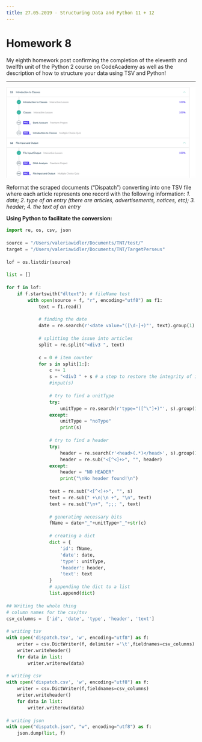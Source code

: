 ```yaml
---
title: 27.05.2019 - Structuring Data and Python 11 + 12
---
```

<!-- more -->

# Homework 8


My eighth homework post confirming the completion of the eleventh and twelfth unit of the Python 2 course on CodeAcademy as well as the description of how to structure your data using TSV and Python!
<!-- more -->


***

![Confirmation](/img/Python11+12.png)

Reformat the scraped documents (“Dispatch”) converting into one TSV file where each article represents one record with the following information:
_1. date;_
_2. type of an entry (there are articles, advertisements, notices, etc);_
_3. header;_
_4. the text of an entry_

**Using Python to facilitate the conversion:**

```python
import re, os, csv, json

source = "/Users/valeriawidler/Documents/TNT/test/"
target = "/Users/valeriawidler/Documents/TNT/TargetPerseus"

lof = os.listdir(source)

list = []

for f in lof:
    if f.startswith("dltext"): # fileName test
        with open(source + f, "r", encoding="utf8") as f1:
            text = f1.read()

            # finding the date
            date = re.search(r'<date value="([\d-]+)"', text).group(1)

            # splitting the issue into articles
            split = re.split("<div3 ", text)

            c = 0 # item counter
            for s in split[1:]:
                c += 1
                s = "<div3 " + s # a step to restore the integrity of items
                #input(s)

                # try to find a unitType
                try:
                    unitType = re.search(r'type="([^\"]+)"', s).group(1)
                except:
                    unitType = "noType"
                    print(s)

                # try to find a header
                try:
                    header = re.search(r'<head>(.*)</head>', s).group(1)
                    header = re.sub("<[^<]+>", "", header)
                except:
                    header = "NO HEADER"
                    print("\nNo header found!\n")

                text = re.sub("<[^<]+>", "", s)
                text = re.sub(" +\n|\n +", "\n", text)
                text = re.sub("\n+", ";;; ", text)

                # generating necessary bits
                fName = date+"_"+unitType+"_"+str(c)

                # creating a dict
                dict = {
                    'id': fName,
                    'date': date,
                    'type': unitType,
                    'header': header,
                    'text': text
                }
                # appending the dict to a list
                list.append(dict)

## Writing the whole thing
# column names for the csv/tsv
csv_columns =  ['id', 'date', 'type', 'header', 'text']

# writing tsv
with open('dispatch.tsv', 'w', encoding="utf8") as f:
    writer = csv.DictWriter(f, delimiter ='\t',fieldnames=csv_columns)
    writer.writeheader()
    for data in list:
        writer.writerow(data)

# writing csv
with open('dispatch.csv', 'w', encoding="utf8") as f:
    writer = csv.DictWriter(f,fieldnames=csv_columns)
    writer.writeheader()
    for data in list:
        writer.writerow(data)

# writing json
with open("dispatch.json", "w", encoding="utf8") as f:
    json.dump(list, f)

```
